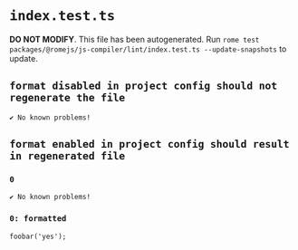 # `index.test.ts`

**DO NOT MODIFY**. This file has been autogenerated. Run `rome test packages/@romejs/js-compiler/lint/index.test.ts --update-snapshots` to update.

## `format disabled in project config should not regenerate the file`

```
✔ No known problems!

```

## `format enabled in project config should result in regenerated file`

### `0`

```
✔ No known problems!

```

### `0: formatted`

```
foobar('yes');

```
